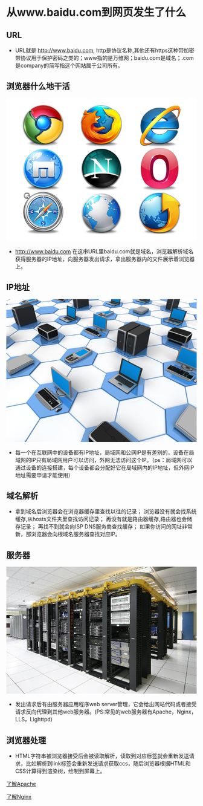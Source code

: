 # 从www.baidu.com到网页发生了什么

## URL

- URL就是 http://www.baidu.com, http是协议名称,其他还有https这种带加密带协议用于保护密码之类的；www指的是万维网；baidu.com是域名；.com是company的简写指这个网站属于公司所有。

## 浏览器什么地干活

![](https://github.com/zhbsdsb/blogtest/blob/master/14527434284853.jpg?raw=true)
- http://www.baidu.com 在这串URL里baidu.com就是域名，浏览器解析域名获得服务器的IP地址，向服务器发出请求，拿出服务器内的文件展示着浏览器上。

## IP地址

![](https://github.com/zhbsdsb/blogtest/blob/master/16.jpg?raw=true)
- 每一个在互联网中的设备都有IP地址，局域网和公网IP是有差别的，设备在局域网的IP只有局域网用户可以访问，外网无法访问这个IP。（ps：局域网可以通过设备的连接搭建，每个设备都会分配好它在局域网内的IP地址，但外网IP地址需要申请才能使用）

## 域名解析

- 拿到域名后浏览器会在浏览器缓存里查找以往的记录； 浏览器没有就会找系统缓存,从hosts文件夹里查找访问记录； 再没有就是路由器缓存,路由器也会储存记录； 再找不到就会向ISP DNS服务商查找缓存； 如果你访问的网址非常新，那浏览器会向根域名服务器查找对应IP。

## 服务器

![](https://github.com/zhbsdsb/blogtest/blob/master/2305564016-0.jpg?raw=true)
- 发出请求后有由服务器应用程序web server管理，它会给出网站代码或者接受请求反向代理到其他web服务器。(PS:常见的web服务器有Apache，Nginx，LLS，Lighttpd)

## 浏览器处理

- HTML字符串被浏览器接受后会被读取解析，读取到对应标签就会重新发送请求，比如解析到link标签会重新发送请求获取ccs，随后浏览器根据HTML和CSS计算得到渲染树，绘制到屏幕上。







[了解Apache](https://www.apache.org/)


[了解Nginx](https://www.nginx.com/)
